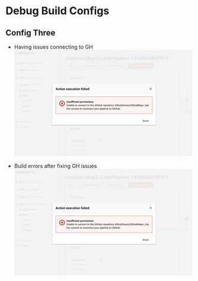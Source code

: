 # Debug Build Configs

## Config Three
- Having issues connecting to GH
![File Three](./assets/aws3-error.png)

- Build errors after fixing GH issues
![File Build](./assets/aws3-error.png)